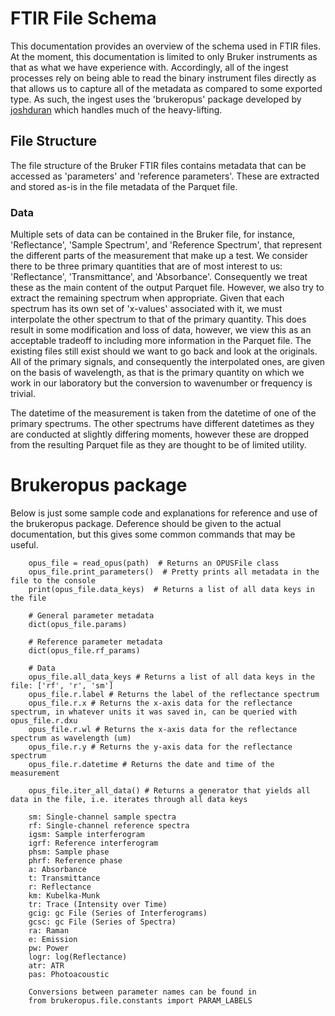 # FTIR File Schema
This documentation provides an overview of the schema used in FTIR files. At the moment, this documentation is limited to only Bruker instruments as that as what we have experience with. Accordingly, all of the ingest processes rely on being able to read the binary instrument files directly as that allows us to capture all of the metadata as compared to some exported type. As such, the ingest uses the 'brukeropus' package developed by [joshduran](https://github.com/joshduran/brukeropus) which handles much of the heavy-lifting.

## File Structure

The file structure of the Bruker FTIR files contains metadata that can be accessed as 'parameters' and 'reference parameters'. These are extracted and stored as-is in the file metadata of the Parquet file.

### Data

Multiple sets of data can be contained in the Bruker file, for instance, 'Reflectance', 'Sample Spectrum', and 'Reference Spectrum', that represent the different parts of the measurement that make up a test. We consider there to be three primary quantities that are of most interest to us: 'Reflectance', 'Transmittance', and 'Absorbance'. Consequently we treat these as the main content of the output Parquet file. However, we also try to extract the remaining spectrum when appropriate. Given that each spectrum has its own set of 'x-values' associated with it, we must interpolate the other spectrum to that of the primary quantity. This does result in some modification and loss of data, however, we view this as an acceptable tradeoff to including more information in the Parquet file. The existing files still exist should we want to go back and look at the originals. All of the primary signals, and consequently the interpolated ones, are given on the basis of wavelength, as that is the primary quantity on which we work in our laboratory but the conversion to wavenumber or frequency is trivial.

The datetime of the measurement is taken from the datetime of one of the primary spectrums. The other spectrums have different datetimes as they are conducted at slightly differing moments, however these are dropped from the resulting Parquet file as they are thought to be of limited utility.

# Brukeropus package

Below is just some sample code and explanations for reference and use of the brukeropus package. Deference should be given to the actual documentation, but this gives some common commands that may be useful.

```
    opus_file = read_opus(path)  # Returns an OPUSFile class
    opus_file.print_parameters()  # Pretty prints all metadata in the file to the console
    print(opus_file.data_keys)  # Returns a list of all data keys in the file

    # General parameter metadata
    dict(opus_file.params)

    # Reference parameter metadata
    dict(opus_file.rf_params)

    # Data
    opus_file.all_data_keys # Returns a list of all data keys in the file: ['rf', 'r', 'sm']
    opus_file.r.label # Returns the label of the reflectance spectrum
    opus_file.r.x # Returns the x-axis data for the reflectance spectrum, in whatever units it was saved in, can be queried with opus_file.r.dxu
    opus_file.r.wl # Returns the x-axis data for the reflectance spectrum as wavelength (um)
    opus_file.r.y # Returns the y-axis data for the reflectance spectrum
    opus_file.r.datetime # Returns the date and time of the measurement

    opus_file.iter_all_data() # Returns a generator that yields all data in the file, i.e. iterates through all data keys

    sm: Single-channel sample spectra
    rf: Single-channel reference spectra
    igsm: Sample interferogram
    igrf: Reference interferogram
    phsm: Sample phase
    phrf: Reference phase
    a: Absorbance
    t: Transmittance
    r: Reflectance
    km: Kubelka-Munk
    tr: Trace (Intensity over Time)
    gcig: gc File (Series of Interferograms)
    gcsc: gc File (Series of Spectra)
    ra: Raman
    e: Emission
    pw: Power
    logr: log(Reflectance)
    atr: ATR
    pas: Photoacoustic

    Conversions between parameter names can be found in
    from brukeropus.file.constants import PARAM_LABELS
```
